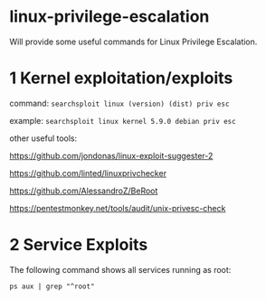 # linux-privilege-escalation
Will provide some useful commands for Linux Privilege Escalation.

# 1 Kernel exploitation/exploits
command: ```searchsploit linux (version) (dist) priv esc``` 

example: ```searchsploit linux kernel 5.9.0 debian priv esc```

other useful tools: 

https://github.com/jondonas/linux-exploit-suggester-2

https://github.com/linted/linuxprivchecker

https://github.com/AlessandroZ/BeRoot

https://pentestmonkey.net/tools/audit/unix-privesc-check

# 2 Service Exploits
The following command shows all services running as root:
```
ps aux | grep "^root"
```
